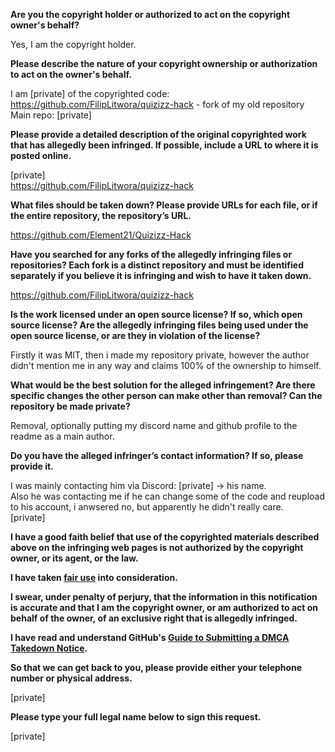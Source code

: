 **Are you the copyright holder or authorized to act on the copyright owner's behalf?**

Yes, I am the copyright holder.

**Please describe the nature of your copyright ownership or authorization to act on the owner's behalf.**

I am [private] of the copyrighted code: https://github.com/FilipLitwora/quizizz-hack - fork of my old repository  
Main repo: [private]

**Please provide a detailed description of the original copyrighted work that has allegedly been infringed. If possible, include a URL to where it is posted online.**

[private]    
https://github.com/FilipLitwora/quizizz-hack

**What files should be taken down? Please provide URLs for each file, or if the entire repository, the repository’s URL.**

https://github.com/Element21/Quizizz-Hack

**Have you searched for any forks of the allegedly infringing files or repositories? Each fork is a distinct repository and must be identified separately if you believe it is infringing and wish to have it taken down.**

https://github.com/FilipLitwora/quizizz-hack

**Is the work licensed under an open source license? If so, which open source license? Are the allegedly infringing files being used under the open source license, or are they in violation of the license?**

Firstly it was MIT, then i made my repository private, however the author didn't mention me in any way and claims 100% of the ownership to himself.

**What would be the best solution for the alleged infringement? Are there specific changes the other person can make other than removal? Can the repository be made private?**

Removal, optionally putting my discord name and github profile to the readme as a main author.

**Do you have the alleged infringer’s contact information? If so, please provide it.**

I was mainly contacting him via Discord: [private] -> his name.  
Also he was contacting me if he can change some of the code and reupload to his account, i anwsered no, but apparently he didn't really care.  
[private]

**I have a good faith belief that use of the copyrighted materials described above on the infringing web pages is not authorized by the copyright owner, or its agent, or the law.**

**I have taken <a href="https://www.lumendatabase.org/topics/22">fair use</a> into consideration.**

**I swear, under penalty of perjury, that the information in this notification is accurate and that I am the copyright owner, or am authorized to act on behalf of the owner, of an exclusive right that is allegedly infringed.**

**I have read and understand GitHub's <a href="https://help.github.com/articles/guide-to-submitting-a-dmca-takedown-notice/">Guide to Submitting a DMCA Takedown Notice</a>.**

**So that we can get back to you, please provide either your telephone number or physical address.**

[private]

**Please type your full legal name below to sign this request.**

[private]
